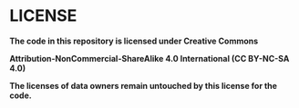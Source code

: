 # LICENSE

**The code in this repository is licensed under Creative Commons**

**Attribution-NonCommercial-ShareAlike 4.0 International (CC BY-NC-SA 4.0)**

**The licenses of data owners remain untouched by this license for the code.**
